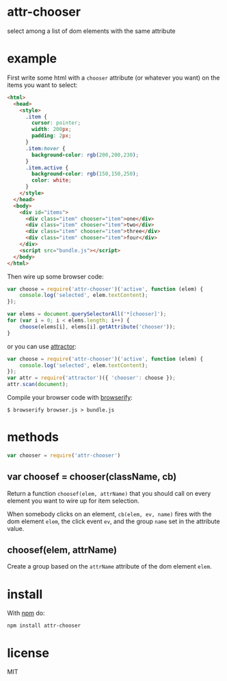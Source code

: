 # attr-chooser

select among a list of dom elements with the same attribute

# example

First write some html with a `chooser` attribute (or whatever you want) on the
items you want to select:

``` html
<html>
  <head>
    <style>
      .item {
        cursor: pointer;
        width: 200px;
        padding: 2px;
      }
      .item:hover {
        background-color: rgb(200,200,230);
      }
      .item.active {
        background-color: rgb(150,150,250);
        color: white;
      }
    </style>
  </head>
  <body>
    <div id="items">
      <div class="item" chooser="item">one</div>
      <div class="item" chooser="item">two</div>
      <div class="item" chooser="item">three</div>
      <div class="item" chooser="item">four</div>
    </div>
    <script src="bundle.js"></script>
  </body>
</html>
```

Then wire up some browser code:

``` js
var choose = require('attr-chooser')('active', function (elem) {
    console.log('selected', elem.textContent);
});

var elems = document.querySelectorAll('*[chooser]');
for (var i = 0; i < elems.length; i++) {
    choose(elems[i], elems[i].getAttribute('chooser'));
}
```

or you can use [attractor](https://npmjs.org/package/attractor):

``` js
var choose = require('attr-chooser')('active', function (elem) {
    console.log('selected', elem.textContent);
});
var attr = require('attractor')({ 'chooser': choose });
attr.scan(document);
```

Compile your browser code with [browserify](http://browserify.org):

```
$ browserify browser.js > bundle.js
```

# methods

``` js
var chooser = require('attr-chooser')
```

## var choosef = chooser(className, cb)

Return a function `choosef(elem, attrName)` that you should call on every
element you want to wire up for item selection.

When somebody clicks on an element,
`cb(elem, ev, name)` fires with the dom element `elem`, the click event `ev`,
and the group `name` set in the attribute value.

## choosef(elem, attrName)

Create a group based on the `attrName` attribute of the dom element `elem`.

# install

With [npm](https://npmjs.org) do:

```
npm install attr-chooser
```

# license

MIT
